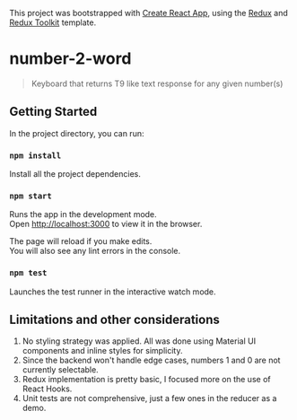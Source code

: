 This project was bootstrapped with [Create React App](https://github.com/facebook/create-react-app), using the [Redux](https://redux.js.org/) and [Redux Toolkit](https://redux-toolkit.js.org/) template.

# number-2-word

> Keyboard that returns T9 like text response for any given number(s)

## Getting Started

In the project directory, you can run:

### `npm install`

Install all the project dependencies.

### `npm start`

Runs the app in the development mode.<br />
Open [http://localhost:3000](http://localhost:3000) to view it in the browser.

The page will reload if you make edits.<br />
You will also see any lint errors in the console.

### `npm test`

Launches the test runner in the interactive watch mode.<br />

## Limitations and other considerations

1. No styling strategy was applied. All was done using Material UI components and inline styles for simplicity.
2. Since the backend won't handle edge cases, numbers 1 and 0 are not currently selectable.
3. Redux implementation is pretty basic, I focused more on the use of React Hooks.
4. Unit tests are not comprehensive, just a few ones in the reducer as a demo.

